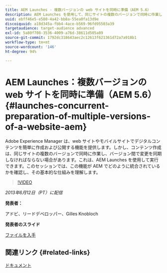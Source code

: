 ```yaml
---
title: AEM Launches - 複数バージョンの web サイトを同時に準備（AEM 5.6）
description: AEM Launches を使用して、同じサイトの複数のバージョンで同時に作業し、変更を同期する方法を説明します。AEM Launches がどのように AEM に統合されているのか、その基本的な仕組みについて学びます。
uuid: ebff46e5-e580-4a42-bb8a-55ea0fa13d9e
discoiquuid: a18d345a-fbb4-4ace-b569-96fd95503a39
targetaudience: target-audience advanced
exl-id: 5a80f708-3536-4009-a76d-38611d505a89
source-git-commit: 1792dc318643aec2c12613f621361d72a7a918b1
workflow-type: tm+mt
source-wordcount: '146'
ht-degree: 94%

---
```


# AEM Launches：複数バージョンの web サイトを同時に準備（AEM 5.6） {#launches-concurrent-preparation-of-multiple-versions-of-a-website-aem}

Adobe Experience Manager は、web サイトやモバイルサイトでデジタルコンテンツを簡単に作成および公開する機能を提供します。しかし、コンテンツ作成は、同じサイトの複数のバージョンで同時に作業し、バージョン間で変更を同期しなければならない場合があります。これは、AEM Launches を使用して実行できます。このセッションでは、この機能が AEM でどのように統合されているかを確認し、その基本的な仕組みを理解します。

>[!VIDEO](https://video.tv.adobe.com/v/19579/?quality=9)

*2013年6月12日（PT）に配信*

**発表者：**

アドビ、リードデベロッパー、Gilles Knobloch

**発表者のスライド**

[ファイルを入手](assets/2013-06-12-launches-cqgems.pdf)

## 関連リンク {#related-links}

[ドキュメント](https://docs.adobe.com/docs/en/cq/current/wcm/launches.html)

<!--
[Get back to the Overview](https://helpx.adobe.com/experience-manager/kt/eseminars/gems/aem-index.html)
-->
